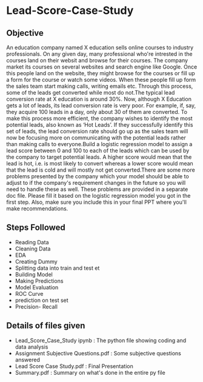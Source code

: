 # Lead-Score-Case-Study
## Objective
An education company named X education sells online courses to industry professionals. On any given day, many professional who're intrested in the courses   land on their websit and browse for their courses. The company market its courses on several websites and search engine like Google. Once this people land on the website, they might browse for the courses or fill up a form for the course or watch some videos. When these people fill up form  the sales team start making calls, writing emails etc. Through this process, some of the leads get converted while most do not.The typical lead conversion rate at X education is around 30%. Now, although X Education gets a lot of leads, its lead conversion rate is very poor. For example, if, say, they acquire 100 leads in a day, only about 30 of them are converted. To make this process more efficient, the company wishes to identify the most potential leads, also known as ‘Hot Leads’. If they successfully identify this set of leads, the lead conversion rate should go up as the sales team will now be focusing more on communicating with the potential leads rather than making calls to everyone.Build a logistic regression model to assign a lead score between 0 and 100 to each of the leads which can be used by the company to target potential leads. A higher score would mean that the lead is hot, i.e. is most likely to convert whereas a lower score would mean that the lead is cold and will mostly not get converted.There are some more problems presented by the company which your model should be able to adjust to if the company's requirement changes in the future so you will need to handle these as well. These problems are provided in a separate doc file. Please fill it based on the logistic regression model you got in the first step. Also, make sure you include this in your final PPT where you'll make recommendations.
## Steps Followed
- Reading Data
- Cleaning Data
- EDA
- Creating Dummy
- Splitting data into train and test et
- Building Model
- Making Predictions
- Model Evaluation
- ROC Curve
- prediction on test set
- Precision- Recall
## Details of files given
- Lead_Score_Case_Study ipynb : The python file showing coding and data analysis
- Assignment Subjective Questions.pdf : Some subjective questions answered
- Lead Score Case Study.pdf : Final Presentation
- Summary.pdf : Summary on what's done in the entire py file
